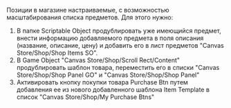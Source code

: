 Позиции в магазине настраиваемые, с возможностью масштабирования списка предметов. 
Для этого нужно:
 1. В папке Scriptable Object продублировать уже имеющийся предмет, внести информацию добавляемого предмета в поля описания (название, описание, цену) и добавить его в лист предметов "Canvas Store/Shop/Shop Items SO". 
 2. В Game Object "Canvas Store/Shop/Scroll Rect/Content" продублировать шаблон товара, переместить его в списки "Canvas Store/Shop/Shop Panel GO" и  "Canvas Store/Shop/Shop Panel"
 3. Активировать кнопку покупки товара Purchase Btn путем добавления ее из нового добавленного шаблона Item Template в список "Canvas Store/Shop/My Purchase Btns"

